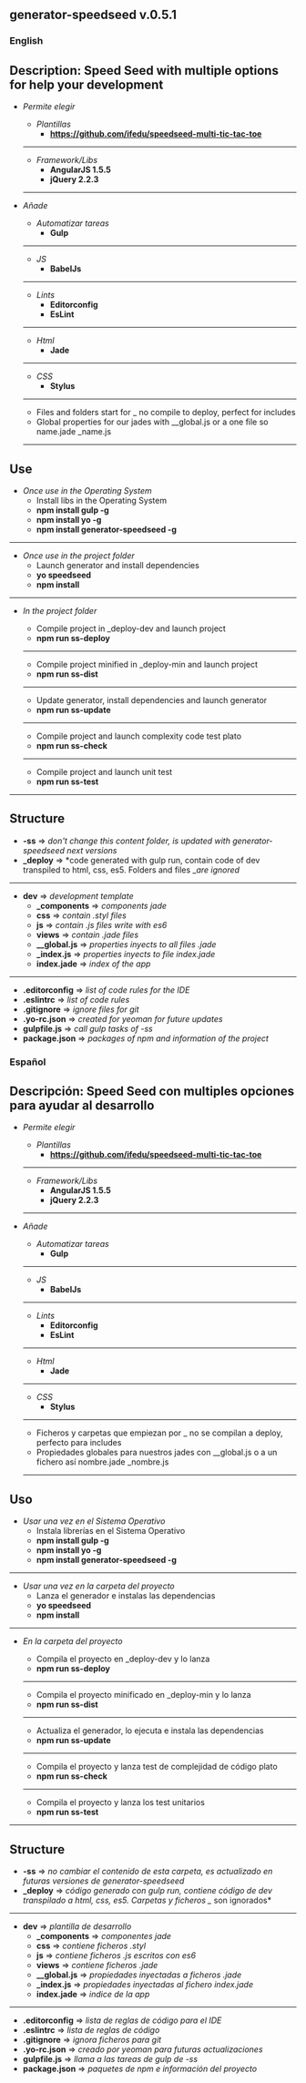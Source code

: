 ## generator-speedseed v.0.5.1

### English
## Description: Speed Seed with multiple options for help your development
- *Permite elegir*
    - *Plantillas*
        - **https://github.com/ifedu/speedseed-multi-tic-tac-toe**
    
    ---

    - *Framework/Libs*
        - **AngularJS 1.5.5**
        - **jQuery 2.2.3**
    
    ---

- *Añade*
    - *Automatizar tareas*
        - **Gulp**

    ---

    - *JS*
        - **BabelJs**

    ---

    - *Lints*
        - **Editorconfig**
        - **EsLint**

    ---

    - *Html*
        - **Jade**

    ---

    - *CSS*
        - **Stylus**

    ---
    
    - Files and folders start for _ no compile to deploy, perfect for includes
    - Global properties for our jades with __global.js or a one file so name.jade _name.js

    ---

## Use
- *Once use in the Operating System*
    - Install libs in the Operating System
    - **npm install gulp -g**
    - **npm install yo -g**
    - **npm install generator-speedseed -g**

---

- *Once use in the project folder*
    - Launch generator and install dependencies
    - **yo speedseed**
    - **npm install**

---

- *In the project folder*
    - Compile project in _deploy-dev and launch project
    - **npm run ss-deploy**

    ---
    - Compile project minified in _deploy-min and launch project
    - **npm run ss-dist**

    ---
    - Update generator, install dependencies and launch generator
    - **npm run ss-update**

    ---
    - Compile project and launch complexity code test plato
    - **npm run ss-check**

    ---
    - Compile project and launch unit test
    - **npm run ss-test**

---

## Structure
- **-ss** => *don't change this content folder, is updated with generator-speedseed next versions*
- **_deploy** => *code generated with gulp run, contain code of dev transpiled to html, css, es5. Folders and files _*are ignored*

---

- **dev** => *development template*
    - **_components** => *components jade*
    - **css** => *contain .styl files*
    - **js** => *contain .js files write with es6*
    - **views** => *contain .jade files*
    - **__global.js** => *properties inyects to all files .jade*
    - **_index.js** => *properties inyects to file index.jade*
    - **index.jade** => *index of the app*

---

- **.editorconfig** => *list of code rules for the IDE*
- **.eslintrc** => *list of code rules*
- **.gitignore** => *ignore files for git*
- **.yo-rc.json** => *created for yeoman for future updates*
- **gulpfile.js** => *call gulp tasks of -ss*
- **package.json** => *packages of npm and information of the project*



### Español
## Descripción: Speed Seed con multiples opciones para ayudar al desarrollo
- *Permite elegir*
    - *Plantillas*
        - **https://github.com/ifedu/speedseed-multi-tic-tac-toe**
    
    ---

    - *Framework/Libs*
        - **AngularJS 1.5.5**
        - **jQuery 2.2.3**
    
    ---

- *Añade*
    - *Automatizar tareas*
        - **Gulp**

    ---

    - *JS*
        - **BabelJs**

    ---

    - *Lints*
        - **Editorconfig**
        - **EsLint**

    ---

    - *Html*
        - **Jade**

    ---

    - *CSS*
        - **Stylus**

    ---
    
    - Ficheros y carpetas que empiezan por _ no se compilan a deploy, perfecto para includes
    - Propiedades globales para nuestros jades con __global.js o a un fichero así nombre.jade _nombre.js

    ---

## Uso
- *Usar una vez en el Sistema Operativo*
    - Instala librerías en el Sistema Operativo
    - **npm install gulp -g**
    - **npm install yo -g**
    - **npm install generator-speedseed -g**

---

- *Usar una vez en la carpeta del proyecto*
    - Lanza el generador e instalas las dependencias
    - **yo speedseed**
    - **npm install**

---

- *En la carpeta del proyecto*
    - Compila el proyecto en _deploy-dev y lo lanza
    - **npm run ss-deploy**

    ---
    - Compila el proyecto minificado en _deploy-min y lo lanza
    - **npm run ss-dist**

    ---
    - Actualiza el generador, lo ejecuta e instala las dependencias
    - **npm run ss-update**

    ---
    - Compila el proyecto y lanza test de complejidad de código plato
    - **npm run ss-check**

    ---
    - Compila el proyecto y lanza los test unitarios
    - **npm run ss-test**
    
---

## Structure
- **-ss** => *no cambiar el contenido de esta carpeta, es actualizado en futuras versiones de generator-speedseed*
- **_deploy** => *código generado con gulp run, contiene código de dev transpilado a html, css, es5. Carpetas y ficheros _* son ignorados*

---

- **dev** => *plantilla de desarrollo*
    - **_components** => *componentes jade*
    - **css** => *contiene  ficheros .styl*
    - **js** => *contiene ficheros .js escritos con es6*
    - **views** => *contiene ficheros .jade*
    - **__global.js** => *propiedades inyectadas a ficheros .jade*
    - **_index.js** => *propiedades inyectadas al fichero index.jade*
    - **index.jade** => *indice de la app*

---

- **.editorconfig** => *lista de reglas de código para el IDE*
- **.eslintrc** => *lista de reglas de código*
- **.gitignore** => *ignora ficheros para git*
- **.yo-rc.json** => *creado por yeoman para futuras actualizaciones*
- **gulpfile.js** => *llama a las tareas de gulp de -ss*
- **package.json** => *paquetes de npm e información del proyecto*